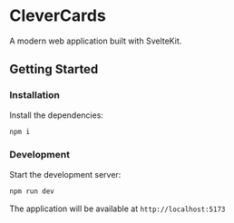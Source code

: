 # CleverCards

A modern web application built with SvelteKit.

## Getting Started

### Installation

Install the dependencies:

```bash
npm i
```

### Development

Start the development server:

```bash
npm run dev
```

The application will be available at `http://localhost:5173`
